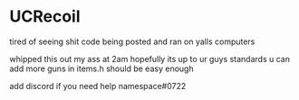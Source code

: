 # UCRecoil

tired of seeing shit code being posted and ran on yalls computers

whipped this out my ass at 2am hopefully its up to ur guys standards
u can add more guns in items.h should be easy enough

add discord if you need help
namespace#0722
